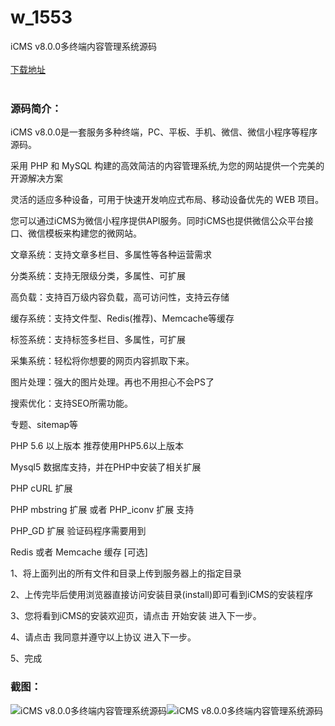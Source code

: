 # w_1553
iCMS v8.0.0多终端内容管理系统源码
<br/></br>
[下载地址](https://www.uuid2.com/1553.html "下载地址")
<br/></br>
<h3>源码简介：</h3>
<p>iCMS v8.0.0是一套服务多种终端，PC、平板、手机、微信、微信小程序等程序源码。<p>
<p>采用 PHP 和 MySQL 构建的高效简洁的内容管理系统,为您的网站提供一个完美的开源解决方案<p>
<p>灵活的适应多种设备，可用于快速开发响应式布局、移动设备优先的 WEB 项目。<p>
<p>您可以通过iCMS为微信小程序提供API服务。同时iCMS也提供微信公众平台接口、微信模板来构建您的微网站。<p>
<p>文章系统：支持文章多栏目、多属性等各种运营需求<p>
<p>分类系统：支持无限级分类，多属性、可扩展<p>
<p>高负载：支持百万级内容负载，高可访问性，支持云存储<p>
<p>缓存系统：支持文件型、Redis(推荐)、Memcache等缓存<p>
<p>标签系统：支持标签多栏目、多属性，可扩展<p>
<p>采集系统：轻松将你想要的网页内容抓取下来。<p>
<p>图片处理：强大的图片处理。再也不用担心不会PS了<p>
<p>搜索优化：支持SEO所需功能。<p>
<p>专题、sitemap等<p>
<p>PHP 5.6 以上版本 推荐使用PHP5.6以上版本<p>
<p>Mysql5 数据库支持，并在PHP中安装了相关扩展<p>
<p>PHP cURL 扩展<p>
<p>PHP mbstring 扩展 或者 PHP_iconv 扩展 支持<p>
<p>PHP_GD 扩展 验证码程序需要用到<p>
<p>Redis 或者 Memcache 缓存 [可选]<p>
<p>1、将上面列出的所有文件和目录上传到服务器上的指定目录<p>
<p>2、上传完毕后使用浏览器直接访问安装目录(install)即可看到iCMS的安装程序<p>
<p>3、您将看到iCMS的安装欢迎页，请点击 开始安装 进入下一步。<p>
<p>4、请点击 我同意并遵守以上协议 进入下一步。<p>
<p>5、完成<p>
<h3>截图：</h3>
<img src="https://www.uuid2.com/wp-content/uploads/img/202109/d1fb299327.png" alt="iCMS v8.0.0多终端内容管理系统源码"><img src="https://www.uuid2.com/wp-content/uploads/img/202109/78531b6157.png" alt="iCMS v8.0.0多终端内容管理系统源码">
